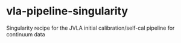# vla-pipeline-singularity
Singularity recipe for the JVLA initial calibration/self-cal pipeline for continuum data

